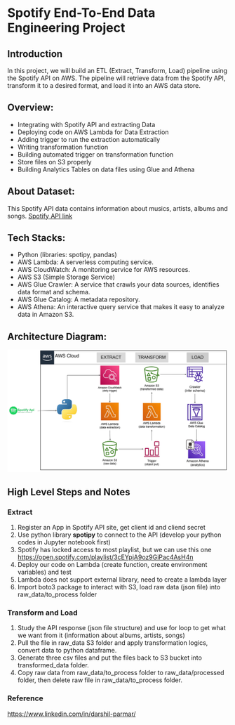 # Spotify End-To-End Data Engineering Project

## Introduction
In this project, we will build an ETL (Extract, Transform, Load) pipeline using the Spotify API on AWS. The pipeline will retrieve data from the Spotify API, transform it to a desired format, and load it into an AWS data store.

## Overview:
- Integrating with Spotify API and extracting Data
- Deploying code on AWS Lambda for Data Extraction
- Adding trigger to run the extraction automatically
- Writing transformation function
- Building automated trigger on transformation function
- Store files on S3 properly
- Building Analytics Tables on data files using Glue and Athena

## About Dataset:
This Spotify API data contains information about musics, artists, albums and songs. [Spotify API link](https://developer.spotify.com)

## Tech Stacks:
- Python (libraries: spotipy, pandas)
- AWS Lambda: A serverless computing service.
- AWS CloudWatch: A monitoring service for AWS resources.
- AWS S3 (Simple Storage Service)
- AWS Glue Crawler: A service that crawls your data sources, identifies data format and schema.
- AWS Glue Catalog: A metadata repository.
- AWS Athena: An interactive query service that makes it easy to analyze data in Amazon S3.
  
## Architecture Diagram:
![Architecture Diagram](https://github.com/Logan0818/spotify-end-to-end-data-engineering-project/blob/main/spotify%20architecture%20aws.png)

## High Level Steps and Notes
### Extract
1. Register an App in Spotify API site, get client id and cliend secret
2. Use python library **spotipy** to connect to the API (develop your python codes in Jupyter notebook first)
3. Spotify has locked access to most playlist, but we can use this one https://open.spotify.com/playlist/3cEYpjA9oz9GiPac4AsH4n
4. Deploy our code on Lambda (create function, create environment variables) and test
5. Lambda does not support external library, need to create a lambda layer
6. Import boto3 package to interact with S3, load raw data (json file) into raw_data/to_process folder

### Transform and Load
1. Study the API response (json file structure) and use for loop to get what we want from it (information about albums, artists, songs)
2. Pull the file in raw_data S3 folder and apply transformation logics, convert data to python dataframe.
3. Generate three csv files and put the files back to S3 bucket into transformed_data folder.
4. Copy raw data from raw_data/to_process folder to raw_data/processed folder, then delete raw file in raw_data/to_process folder.

### Reference
https://www.linkedin.com/in/darshil-parmar/
